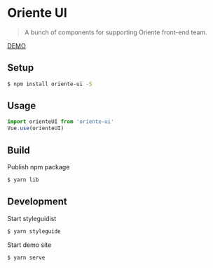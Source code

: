 # Oriente UI

> A bunch of components for supporting Oriente front-end team.

[DEMO](https://oriente-ui.github.io/)

## Setup

```bash
$ npm install oriente-ui -S
```
## Usage

```js
import orienteUI from 'oriente-ui'
Vue.use(orienteUI)
```

## Build

Publish npm package

```bash
$ yarn lib
```

## Development

Start styleguidist

```bash
$ yarn styleguide
```

Start demo site

```bash
$ yarn serve
```
